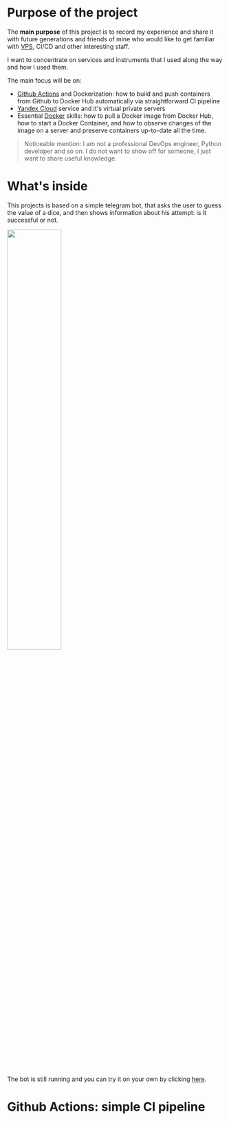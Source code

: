 # Purpose of the project

The **main purpose** of this project is to record my experience and share it with future generations and friends of mine who would like to get familiar with [VPS](https://en.wikipedia.org/wiki/Virtual_private_server), CI/CD and other interesting staff. 

I want to concentrate on services and instruments that I used along the way and how I used them.

The main focus will be on:
- [Github Actions](https://docs.github.com/en/actions) and Dockerization: how to build and push containers from Github to Docker Hub automatically via straightforward CI pipeline
- [Yandex Cloud](https://cloud.yandex.com/en-ru/) service and it's virtual private servers
- Essential [Docker](https://www.docker.com/) skills: how to pull a Docker image from Docker Hub, how to start a Docker Container, and how to observe changes of the image on a server and preserve containers up-to-date all the time.

> Noticeable mention: I am not a professional DevOps engineer, Python developer and so on. I do not want to show off for someone, I just want to share useful knowledge.

# What's inside

This projects is based on a simple telegram bot, that asks the user to guess the value of a dice, and then shows information about his attempt: is it successful or not.

<img src="https://user-images.githubusercontent.com/46136468/232563264-53147d54-cd98-4563-a44e-d1d1e90f1009.png"  width="50%" height="50%">

The bot is still running and you can try it on your own by clicking [here](https://t.me/bigboi666bot).


# Github Actions: simple CI pipeline
